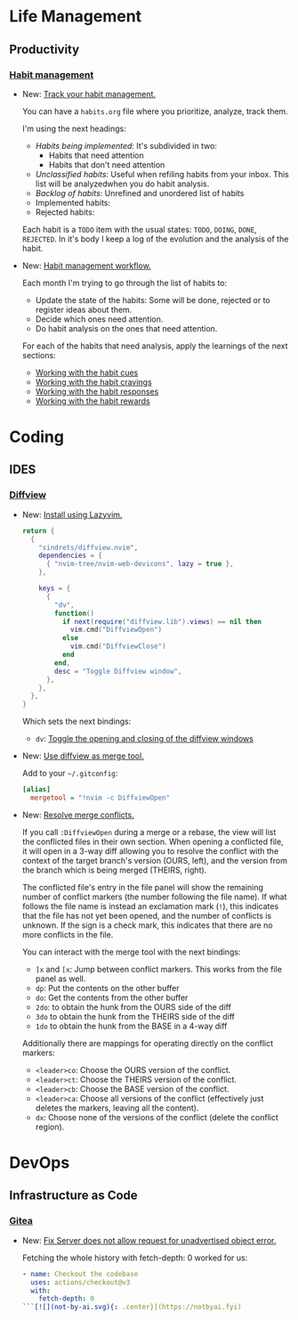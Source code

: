 # Life Management

## Productivity

### [Habit management](habit_management.md)

* New: [Track your habit management.](habit_management.md#track-your-habit-management)

    You can have a `habits.org` file where you prioritize, analyze, track them.
    
    I'm using the next headings:
    
    * *Habits being implemented*: It's subdivided in two:
      * Habits that need attention
      * Habits that don't need attention
    * *Unclassified habits*: Useful when refiling habits from your inbox. This list will be analyzedwhen you do habit analysis.
    * *Backlog of habits*: Unrefined and unordered list of habits
    * Implemented habits:
    * Rejected habits:
    
    Each habit is a `TODO` item with the usual states: `TODO`, `DOING`, `DONE`, `REJECTED`. In it's body I keep a log of the evolution and the analysis of the habit.

* New: [Habit management workflow.](habit_management.md#habit-management-workflow)

    Each month I'm trying to go through the list of habits to:
    
    - Update the state of the habits: Some will be done, rejected or to register ideas about them.
    - Decide which ones need attention.
    - Do habit analysis on the ones that need attention.
    
    For each of the habits that need analysis, apply the learnings of the next sections:
    
    - [Working with the habit cues](habit_management.md#working-with-the-habit-cues)
    - [Working with the habit cravings ](habit_management.md#working-with-the-habit-cravings )
    - [Working with the habit responses ](habit_management.md#working-with-the-habit-responses )
    - [Working with the habit rewards](habit_management.md#working-with-the-habit-rewards )
    

# Coding

## IDES

### [Diffview](diffview.md)

* New: [Install using Lazyvim.](diffview.md#using-lazyvim)

    ```lua
    return {
      {
        "sindrets/diffview.nvim",
        dependencies = {
          { "nvim-tree/nvim-web-devicons", lazy = true },
        },
    
        keys = {
          {
            "dv",
            function()
              if next(require("diffview.lib").views) == nil then
                vim.cmd("DiffviewOpen")
              else
                vim.cmd("DiffviewClose")
              end
            end,
            desc = "Toggle Diffview window",
          },
        },
      },
    }
    ```
    
    Which sets the next bindings:
    - `dv`: [Toggle the opening and closing of the diffview windows](https://www.reddit.com/r/neovim/comments/15remc4/how_to_exit_all_the_tabs_in_diffviewnvim/?rdt=52076)

* New: [Use diffview as merge tool.](diffview.md#use-diffview-as-merge-tool)

    Add to your `~/.gitconfig`:
    
    ```ini
    [alias]
      mergetool = "!nvim -c DiffviewOpen"
    ```

* New: [Resolve merge conflicts.](diffview.md#resolve-merge-conflicts)

    If you call `:DiffviewOpen` during a merge or a rebase, the view will list the conflicted files in their own section. When opening a conflicted file, it will open in a 3-way diff allowing you to resolve the conflict with the context of the target branch's version (OURS, left), and the version from the branch which is being merged (THEIRS, right).
    
    The conflicted file's entry in the file panel will show the remaining number of conflict markers (the number following the file name). If what follows the file name is instead an exclamation mark (`!`), this indicates that the file has not yet been opened, and the number of conflicts is unknown. If the sign is a check mark, this indicates that there are no more conflicts in the file.
    
    You can interact with the merge tool with the next bindings:
    
    - `]x` and `[x`: Jump between conflict markers. This works from the file panel as well.
    - `dp`: Put the contents on the other buffer
    - `do`: Get the contents from the other buffer
    - `2do`: to obtain the hunk from the OURS side of the diff
    - `3do` to obtain the hunk from the THEIRS side of the diff
    - `1do` to obtain the hunk from the BASE in a 4-way diff
    
    Additionally there are mappings for operating directly on the conflict
    markers:
    
    - `<leader>co`: Choose the OURS version of the conflict.
    - `<leader>ct`: Choose the THEIRS version of the conflict.
    - `<leader>cb`: Choose the BASE version of the conflict.
    - `<leader>ca`: Choose all versions of the conflict (effectively
      just deletes the markers, leaving all the content).
    - `dx`: Choose none of the versions of the conflict (delete the
      conflict region).

# DevOps

## Infrastructure as Code

### [Gitea](gitea.md)

* New: [Fix Server does not allow request for unadvertised object error.](gitea.md#fix-server-does-not-allow-request-for-unadvertised-object-error)

    Fetching the whole history with fetch-depth: 0 worked for us:
    
    ```yaml
    - name: Checkout the codebase
      uses: actions/checkout@v3
      with:
        fetch-depth: 0
    ```[![](not-by-ai.svg){: .center}](https://notbyai.fyi)
